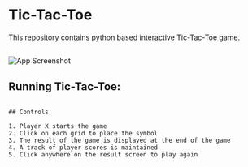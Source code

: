 # Tic-Tac-Toe

This repository contains python based interactive Tic-Tac-Toe game.

##

![App Screenshot]("https://github.com/amit862/Tic-Tae-Toc-Game/blob/main/images/screenshot.png")


## Running Tic-Tac-Toe:

```

## Controls

1. Player X starts the game
2. Click on each grid to place the symbol
3. The result of the game is displayed at the end of the game
4. A track of player scores is maintained
5. Click anywhere on the result screen to play again



